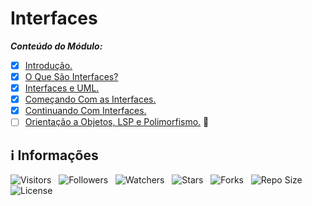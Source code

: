 <!-- Título -->
# Interfaces

***Conteúdo do Módulo:***

* [x] [Introdução.](https://github.com/Devsgeeknerd/cla-int-int-log-ori-obj-com-bas)
* [x] [O Que São Interfaces?](https://github.com/Devsgeeknerd/cla-o-que-sao-int-int-log-ori-obj-com-bas)
* [x] [Interfaces e UML.](https://github.com/Devsgeeknerd/cla-inte-uml-int-log-ori-obj-com-bas)
* [x] [Começando Com as Interfaces.](https://github.com/Devsgeeknerd/cla-com-com-int-int-log-ori-obj-com-bas)
* [x] [Continuando Com Interfaces.](https://github.com/Devsgeeknerd/cla-con-com-int-int-log-ori-obj-com-bas)
* [ ] [Orientação a Objetos, LSP e Polimorfismo.](https://github.com/Devsgeeknerd/cla-ori-obj-lsp-pol-int-log-ori-obj-com-bas) &#128679;

<!-- Informações -->
## &#8505; Informações

![Visitors](https://api.visitorbadge.io/api/visitors?path=Devsgeeknerd%2Fmod-int-log-ori-obj-com-bas&label=Visitantes&labelColor=%23700070&labelStyle=none&countColor=%23000fff&style=plastic&color=%23ffffff "Total de Visitantes")
&nbsp;
![Followers](https://img.shields.io/github/followers/Devsgeeknerd?style=p&label=Seguidores&labelColor=800080&color=000fff "Total de Seguidores")
&nbsp;
![Watchers](https://img.shields.io/github/watchers/Devsgeeknerd/mod-int-log-ori-obj-com-bas?style=p&label=Observadores&labelColor=800080&color=000fff "Total de Observadores")
&nbsp;
![Stars](https://img.shields.io/github/stars/Devsgeeknerd/mod-int-log-ori-obj-com-bas?style=p&label=Estrelas&labelColor=800080&color=000fff "Total de Estrelas")
&nbsp;
![Forks](https://img.shields.io/github/forks/Devsgeeknerd/mod-int-log-ori-obj-com-bas?style=p&label=Bifurcações&labelColor=800080&color=000fff "Total de Bifurcações")
&nbsp;
![Repo Size](https://img.shields.io/github/repo-size/Devsgeeknerd/mod-int-log-ori-obj-com-bas?style=p&label=Tamanho&labelColor=800080&color=000fff "Tamanho do Repositório")
&nbsp;
![License](https://img.shields.io/github/license/Devsgeeknerd/mod-int-log-ori-obj-com-bas?style=p&label=Licença&labelColor=800080&color=000fff "Licença do Repositório")
